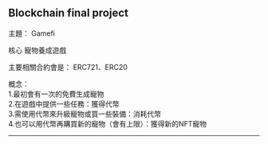 ## Blockchain final project

主題： Gamefi  

核心 寵物養成遊戲  

主要相關合約會是： ERC721、ERC20

概念：  
1.最初會有一次的免費生成寵物   
2.在遊戲中提供一些任務：獲得代幣  
3.需使用代幣來升級寵物或買一些裝備：消耗代幣  
4.也可以用代幣再購買新的寵物（會有上限）：獲得新的NFT寵物  

---
